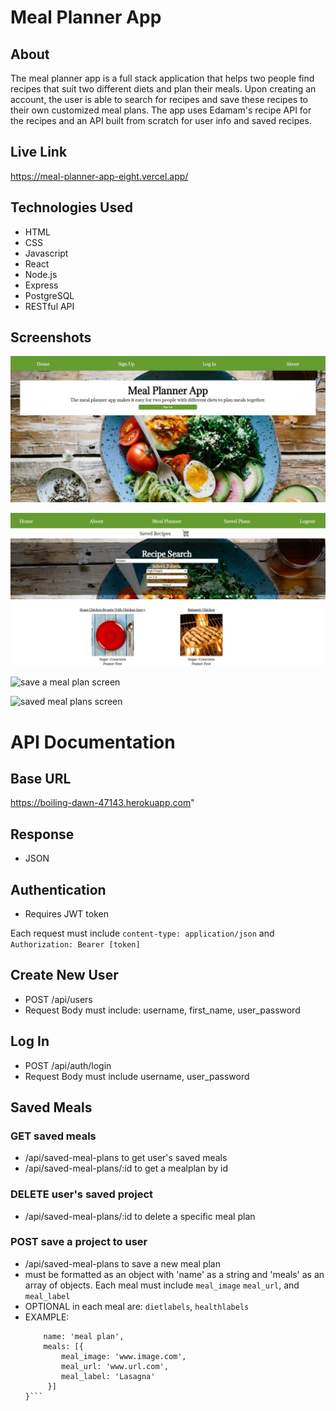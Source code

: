 # Meal Planner App

## About
The meal planner app is a full stack application that helps two people find recipes that suit two different diets and plan their meals. Upon creating an account, the user is able to search for recipes and save these recipes to their own customized meal plans. The app uses Edamam's recipe API for the recipes and an API built from scratch for user info and saved recipes.

## Live Link
https://meal-planner-app-eight.vercel.app/

## Technologies Used
* HTML
* CSS
* Javascript
* React 
* Node.js
* Express
* PostgreSQL
* RESTful API

## Screenshots 

![ home screen](./src/img/meal-planner-home.jpg)

![ search results screen](./src/img/meal-planner-search.jpg)

![ save a meal plan screen](./src/meal-planner-save.jpg)

![ saved meal plans screen](./src/meal-planner-saved-meals.jpg)


# API Documentation 

## Base URL
https://boiling-dawn-47143.herokuapp.com"


## Response
* JSON

## Authentication
* Requires JWT token

Each request must include  `content-type: application/json` and `Authorization: Bearer [token]`

## Create New User
* POST /api/users
* Request Body must include: username, first_name, user_password 

## Log In
* POST /api/auth/login
* Request Body must include username, user_password

## Saved Meals

### GET saved meals
* /api/saved-meal-plans to get user's saved meals
* /api/saved-meal-plans/:id to get a mealplan by id

### DELETE user's saved project
* /api/saved-meal-plans/:id to delete a specific meal plan

### POST save a project to user
* /api/saved-meal-plans to save a new meal plan
* must be formatted as an object with 'name' as a string and 'meals' as an array of objects. Each meal must include `meal_image` `meal_url`, and `meal_label` 
* OPTIONAL in each meal are: `dietlabels`, `healthlabels`
* EXAMPLE: 
     ```const meal = { 
         name: 'meal plan',
         meals: [{
             meal_image: 'www.image.com',
             meal_url: 'www.url.com',
             meal_label: 'Lasagna'
          }]
     }```